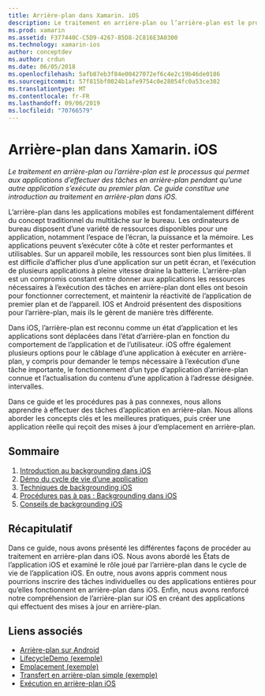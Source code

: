 ```yaml
---
title: Arrière-plan dans Xamarin. iOS
description: Le traitement en arrière-plan ou l’arrière-plan est le processus qui permet aux applications d’effectuer des tâches en arrière-plan pendant qu’une autre application s’exécute au premier plan. Ce guide constitue une introduction au traitement en arrière-plan dans iOS.
ms.prod: xamarin
ms.assetid: F377440C-C5D9-4267-85D8-2C816E3A0300
ms.technology: xamarin-ios
author: conceptdev
ms.author: crdun
ms.date: 06/05/2018
ms.openlocfilehash: 5afb87eb3f84e00427072ef6c4e2c19b46de0186
ms.sourcegitcommit: 57f815bf0024b1afe9754c0e28054fc0a53ce302
ms.translationtype: MT
ms.contentlocale: fr-FR
ms.lasthandoff: 09/06/2019
ms.locfileid: "70766579"
---
```

# <a name="backgrounding-in-xamarinios"></a>Arrière-plan dans Xamarin. iOS

_Le traitement en arrière-plan ou l’arrière-plan est le processus qui permet aux applications d’effectuer des tâches en arrière-plan pendant qu’une autre application s’exécute au premier plan. Ce guide constitue une introduction au traitement en arrière-plan dans iOS._

L’arrière-plan dans les applications mobiles est fondamentalement différent du concept traditionnel du multitâche sur le bureau. Les ordinateurs de bureau disposent d’une variété de ressources disponibles pour une application, notamment l’espace de l’écran, la puissance et la mémoire. Les applications peuvent s’exécuter côte à côte et rester performantes et utilisables. Sur un appareil mobile, les ressources sont bien plus limitées. Il est difficile d’afficher plus d’une application sur un petit écran, et l’exécution de plusieurs applications à pleine vitesse draine la batterie. L’arrière-plan est un compromis constant entre donner aux applications les ressources nécessaires à l’exécution des tâches en arrière-plan dont elles ont besoin pour fonctionner correctement, et maintenir la réactivité de l’application de premier plan et de l’appareil. IOS et Android présentent des dispositions pour l’arrière-plan, mais ils le gèrent de manière très différente.

Dans iOS, l’arrière-plan est reconnu comme un état d’application et les applications sont déplacées dans l’état d’arrière-plan en fonction du comportement de l’application et de l’utilisateur. iOS offre également plusieurs options pour le câblage d’une application à exécuter en arrière-plan, y compris pour demander le temps nécessaire à l’exécution d’une tâche importante, le fonctionnement d’un type d’application d’arrière-plan connue et l’actualisation du contenu d’une application à l’adresse désignée. intervalles.

Dans ce guide et les procédures pas à pas connexes, nous allons apprendre à effectuer des tâches d’application en arrière-plan. Nous allons aborder les concepts clés et les meilleures pratiques, puis créer une application réelle qui reçoit des mises à jour d’emplacement en arrière-plan.

## <a name="contents"></a>Sommaire

1. [Introduction au backgrounding dans iOS](~/ios/app-fundamentals/backgrounding/introduction-to-backgrounding-in-ios.md)
1. [Démo du cycle de vie d’une application](~/ios/app-fundamentals/backgrounding/application-lifecycle-demo.md)
1. [Techniques de backgrounding iOS](~/ios/app-fundamentals/backgrounding/ios-backgrounding-techniques/index.md)
1. [Procédures pas à pas : Backgrounding dans iOS](~/ios/app-fundamentals/backgrounding/ios-backgrounding-walkthroughs/index.md)
1. [Conseils de backgrounding iOS](~/ios/app-fundamentals/backgrounding/ios-backgrounding-guidance.md)

## <a name="summary"></a>Récapitulatif

Dans ce guide, nous avons présenté les différentes façons de procéder au traitement en arrière-plan dans iOS. Nous avons abordé les États de l’application iOS et examiné le rôle joué par l’arrière-plan dans le cycle de vie de l’application iOS. En outre, nous avons appris comment nous pourrions inscrire des tâches individuelles ou des applications entières pour qu’elles fonctionnent en arrière-plan dans iOS. Enfin, nous avons renforcé notre compréhension de l’arrière-plan sur iOS en créant des applications qui effectuent des mises à jour en arrière-plan.

## <a name="related-links"></a>Liens associés

- [Arrière-plan sur Android](~/android/app-fundamentals/services/index.md)
- [LifecycleDemo (exemple)](https://docs.microsoft.com/samples/xamarin/ios-samples/lifecycledemo)
- [Emplacement (exemple)](https://docs.microsoft.com/samples/xamarin/ios-samples/location)
- [Transfert en arrière-plan simple (exemple)](https://docs.microsoft.com/samples/xamarin/ios-samples/simplebackgroundtransfer)
- [Exécution en arrière-plan iOS](https://developer.apple.com/library/ios/documentation/iPhone/Conceptual/iPhoneOSProgrammingGuide/BackgroundExecution/BackgroundExecution.html)
